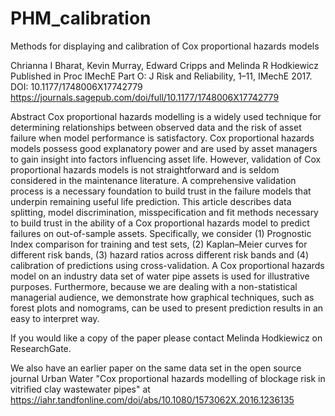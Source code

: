 # PHM_calibration
Methods for displaying and calibration of Cox proportional hazards models

Chrianna I Bharat, Kevin Murray, Edward Cripps and Melinda R Hodkiewicz
Published in Proc IMechE Part O: J Risk and Reliability,  1–11, IMechE 2017. 
DOI: 10.1177/1748006X17742779
https://journals.sagepub.com/doi/full/10.1177/1748006X17742779

Abstract
Cox proportional hazards modelling is a widely used technique for determining relationships between observed data and
the risk of asset failure when model performance is satisfactory. Cox proportional hazards models possess good explanatory
power and are used by asset managers to gain insight into factors influencing asset life. However, validation of
Cox proportional hazards models is not straightforward and is seldom considered in the maintenance literature. A comprehensive
validation process is a necessary foundation to build trust in the failure models that underpin remaining useful
life prediction. This article describes data splitting, model discrimination, misspecification and fit methods necessary to
build trust in the ability of a Cox proportional hazards model to predict failures on out-of-sample assets. Specifically, we
consider (1) Prognostic Index comparison for training and test sets, (2) Kaplan–Meier curves for different risk bands, (3)
hazard ratios across different risk bands and (4) calibration of predictions using cross-validation. A Cox proportional
hazards model on an industry data set of water pipe assets is used for illustrative purposes. Furthermore, because we
are dealing with a non-statistical managerial audience, we demonstrate how graphical techniques, such as forest plots
and nomograms, can be used to present prediction results in an easy to interpret way.

If you would like a copy of the paper please contact Melinda Hodkiewicz on ResearchGate.

We also have an earlier paper on the same data set in the open source journal Urban Water "Cox proportional hazards modelling of blockage risk in vitrified clay wastewater pipes" at https://iahr.tandfonline.com/doi/abs/10.1080/1573062X.2016.1236135
